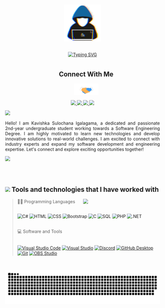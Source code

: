 <div align="center"><img src = "https://github.com/0xAbdulKhalid/0xAbdulKhalid/raw/main/assets/mdImages/about_me.gif" width = 120px></div>
<br>
<p align="center">
  <!-- Typing SVG by DenverCoder1 - https://github.com/DenverCoder1/readme-typing-svg -->
  <a href="https://git.io/typing-svg"><img src="https://readme-typing-svg.demolab.com?font=Calibri&weight=800&size=30&pause=1000&color=F7AA00&center=true&vCenter=true&random=false&width=435&lines=**+Welcome+to+My+GitHub+**;Software+Engineer+Undergraduate;Always+Learning+New+Things+!" alt="Typing SVG" /></a>

<div id="user-content-toc">
  <ul align="center">
    <summary><h2 style="display: inline-block">Connect With Me</h2></summary>
    <img src="https://github.com/0xAbdulKhalid/0xAbdulKhalid/raw/main/assets/mdImages/handshake.gif" width ="80">
  </ul>
</div>

<!-- Social icons section -->
<p align="center">
  <a href="https://www.linkedin.com/in/kavishka-sulochana/">
    <img src="https://img.shields.io/badge/Linkedin-%231DA1F2.svg?style=for-the-badge&logo=Linkedin&logoColor=white"/>
  </a>
  <a href="https://x.com/ksigalagama/">
    <img src="https://img.shields.io/badge/Twitter-%23000000.svg?style=for-the-badge&logo=X&logoColor=white"/>
  </a>
  <a href="https://www.facebook.com/kavishka.sulochan/">
    <img src="https://img.shields.io/badge/facebook-%231877F2.svg?style=for-the-badge&logo=facebook&logoColor=white"/>
  </a>
  <a href="https://www.instagram.com/kavishka_sulochana//">
    <img src="https://img.shields.io/badge/instagram-%23F56040.svg?style=for-the-badge&logo=instagram&logoColor=white"/>
  </a>
</p>


<img src="https://user-images.githubusercontent.com/73097560/115834477-dbab4500-a447-11eb-908a-139a6edaec5c.gif">

<p align="justify">
  Hello! I am Kavishka Sulochana Igalagama, a dedicated and passionate 2nd-year undergraduate student working towards a Software Engineering Degree. I am highly motivated to learn new technologies and develop innovative solutions to real-world challenges. I am excited to connect with industry experts and expand my software development and engineering expertise. Let's connect and explore exciting opportunities together!
</p>

<img src="https://user-images.githubusercontent.com/73097560/115834477-dbab4500-a447-11eb-908a-139a6edaec5c.gif">

<br><br>

## <img src="https://media2.giphy.com/media/QssGEmpkyEOhBCb7e1/giphy.gif?cid=ecf05e47a0n3gi1bfqntqmob8g9aid1oyj2wr3ds3mg700bl&rid=giphy.gif" width ="25">  Tools and technologies that I have worked with
  > 👨‍💻 Programming Languages <picture> <img align="right" src="https://github.com/7oSkaaa/7oSkaaa/blob/main/Images/Right_Side.gif?raw=true" width = 250px></picture>
    <p>
      <br>
      <a><img src="https://skillicons.dev/icons?i=cs" width="48" height="48" alt="C#" /></a>
      <a><img src="https://skillicons.dev/icons?i=html" width="48" height="48" alt="HTML" /></a>
      <a><img src="https://skillicons.dev/icons?i=css" width="48" height="48" alt="CSS" /></a>
      <a><img src="https://skillicons.dev/icons?i=bootstrap" width="48" height="48" alt="Bootstrap" /></a>
      <a><img src="https://skillicons.dev/icons?i=c" width="48" height="48" alt="C" /></a>
      <a><img src="https://skillicons.dev/icons?i=mysql" width="48" height="48" alt="SQL" /></a>
      <a><img src="https://skillicons.dev/icons?i=php" width="48" height="48" alt="PHP" /></a>
      <a><img src="https://skillicons.dev/icons?i=dotnet" width="48" height="48" alt=".NET" /></a>
    </p>
    <br>
  > 💻 Software and Tools
    <p>
    <br>
      <a href="#"><img alt="Visual Studio Code" src="https://img.shields.io/badge/Visual%20Studio%20Code-0078d7.svg?logo=visual-studio-code&logoColor=white"></a>
      <a href="#"><img alt="Visual Studio" src="https://img.shields.io/badge/Visual%20Studio-5C2D91.svg?logo=visual-studio&logoColor=white"></a>
      <a href="#"><img alt="Discord" src="https://img.shields.io/badge/-Discord-5865F2.svg?logo=discord&logoColor=white"></a>
      <a href="#"><img alt="GitHub Desktop" src="https://img.shields.io/badge/GitHub%20Desktop-8034A9.svg?logo=github&logoColor=white"></a>
      <a href="#"><img alt="Git" src="https://img.shields.io/badge/Git-F05033.svg?logo=git&logoColor=white"></a>
      <a href="#"><img alt="OBS Studio" src="https://img.shields.io/badge/-OBS-302E31?logo=obs-studio&logoColor=white"></a><br>
    </p>
##
<br>
<!--- snake -->
<div align="center">
  <img  src="https://github.com/1999AZZAR/1999AZZAR/blob/readme/resources/img/grid-snake.svg"
       alt="snake" /></a>
</div>
